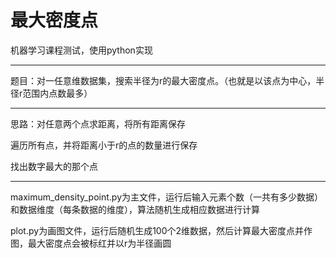 # 最大密度点

机器学习课程测试，使用python实现

-------------------------------------

题目：对一任意维数据集，搜索半径为r的最大密度点。（也就是以该点为中心，半径r范围内点数最多）

--------------------------------------

思路：对任意两个点求距离，将所有距离保存

遍历所有点，并将距离小于r的点的数量进行保存

找出数字最大的那个点

----------------------------------------

maximum_density_point.py为主文件，运行后输入元素个数（一共有多少数据）和数据维度（每条数据的维度），算法随机生成相应数据进行计算

plot.py为画图文件，运行后随机生成100个2维数据，然后计算最大密度点并作图，最大密度点会被标红并以r为半径画圆
